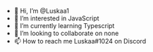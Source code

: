 - 👋 Hi, I’m @Luskaa1
- 👀 I’m interested in JavaScript
- 🌱 I’m currently learning Typescript
- 💞️ I’m looking to collaborate on none
- 📫 How to reach me Luskaa#1024 on Discord
